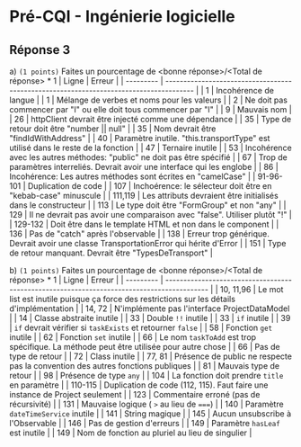 # Pré-CQI - Ingénierie logicielle

## Réponse 3
a) `(1 points)` Faites un pourcentage de <bonne réponse>/<Total de réponse> * 1
| Ligne     | Erreur                                                                                 |
| --------- | -------------------------------------------------------------------------------------- |
| 1         | Incohérence de langue                                                                  |
| 1         | Mélange de verbes et noms pour les valeurs                                             |
| 2         | Ne doit pas commencer par "I" ou elle doit tous commencer par "I"                      |
| 9         | Mauvais nom                                                                            |
| 26        | httpClient devrait être injecté comme une dépendance                                   |
| 35        | Type de retour doit être "number \|\| null"                                            |
| 35        | Nom devrait être "findIdWithAddress"                                                   |
| 40        | Paramètre inutile. "this.transportType" est utilisé dans le reste de la fonction       |
| 47        | Ternaire inutile                                                                       |
| 53        | Incohérence avec les autres méthodes: "public" ne doit pas être spécifié               |
| 67        | Trop de paramètres interreliés. Devrait avoir une interface qui les englobe            |
| 86        | Incohérence: Les autres méthodes sont écrites en "camelCase"                           |
| 91-96-101 | Duplication de code                                                                    |
| 107       | Inchoérence: le sélecteur doit être en "kebab-case" minuscule                          |
| 111,119   | Les attributs devraient être initialisés dans le constructeur                          |
| 113       | Le type doit être "FormGroup" et non "any"                                             |
| 129       | Il ne devrait pas avoir une comparaison avec "false". Utiliser plutôt "!"              |
| 129-132   | Doit être dans le template HTML et non dans le component                               |
| 136       | Pas de "catch" après l'observable                                                      |
| 138       | Erreur trop générique. Devrait avoir une classe TransportationError qui hérite d'Error |
| 151       | Type de retour manquant. Devrait être "TypesDeTransport"                               |

b) `(1 points)` Faites un pourcentage de <bonne réponse>/<Total de réponse> * 1
| Ligne     | Erreur                                                                                     |
| --------- | ------------------------------------------------------------------------------------------ |
| 10, 11,96 | Le mot list est inutile puisque ça force des restrictions sur les détails d'implémentation |
| 14, 72    | N'implémente pas l'interface ProjectDataModel                                              |
| 14        | Classe abstraite inutile                                                                   |
| 33        | Double `!!` inutile                                                                        |
| 33        | `if` inutile                                                                               |
| 39        | `if` devrait vérifier si `taskExists` et retourner `false`                                 |
| 58        | Fonction `get` inutile                                                                     |
| 62        | Fonction `set` inutile                                                                     |
| 66        | Le nom `taskToAdd` est trop spécifique. La méthode peut être utilisée pour autre chose     |
| 66        | Pas de type de retour                                                                      |
| 72        | Class inutile                                                                              |
| 77, 81    | Présence de public ne respecte pas la convention des autres fonctions publiques            |
| 81        | Mauvais type de retour                                                                     |
| 98        | Présence de type `any`                                                                     |
| 104       | La fonction doit prendre `title` en paramètre                                              |
| 110-115   | Duplication de code (112, 115). Faut faire une instance de Project seulement               |
| 123       | Commentaire erroné (pas de récursivité)                                                    |
| 131       | Mauvaise logique ( `>` au lieu de `===`)                                                   |
| 140       | Paramètre `dateTimeService` inutile                                                        |
| 141       | String magique                                                                             |
| 145       | Aucun unsubscribe à l'Observable                                                           |
| 146       | Pas de gestion d'erreurs                                                                   |
| 149       | Paramètre `hasLeaf` est inutile                                                            |
| 149       | Nom de fonction au pluriel au lieu de singulier                                            |